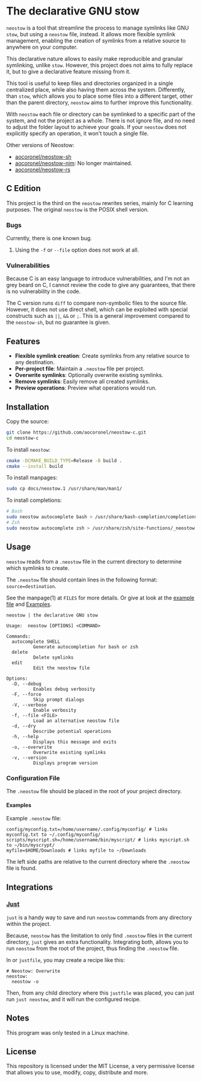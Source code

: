 # The declarative GNU stow

`neostow` is a tool that streamline the process to manage symlinks like GNU `stow`, but using a `neostow` file, instead. It allows more flexible symlink management, enabling the creation of symlinks from a relative source to anywhere on your computer.

This declarative nature allows to easily make reproducible and granular symlinking, unlike `stow`. However, this project does not aims to fully replace it, but to give a declarative feature missing from it.

This tool is useful to keep files and directories organized in a single centralized place, while also having them across the system. Differently, than `stow`, which allows you to place some files into a different target, other than the parent directory, `neostow` aims to further improve this functionality.

With `neostow` each file or directory can be symlinked to a specific part of the system, and not the project as a whole. There is not ignore file, and no need to adjust the folder layout to achieve your goals. If your `neostow` does not explicitly specify an operation, it won't touch a single file.

Other versions of Neostow:

- [aocoronel/neostow-sh](https://github.com/aocoronel/neostow-sh)
- [aocoronel/neostow-nim](https://github.com/aocoronel/neostow-nim): No longer maintained.
- [aocoronel/neostow-rs](https://github.com/aocoronel/neostow-rs)

## C Edition

This project is the third on the `neostow` rewrites series, mainly for C learning purposes. The original `neostow` is the POSIX shell version.

### Bugs

Currently, there is one known bug.

1. Using the `-f` or `--file` option does not work at all.

### Vulnerabilities

Because C is an easy language to introduce vulnerabilities, and I'm not an grey beard on C, I cannot review the code to give any guarantees, that there is no vulnerability in the code.

The C version runs `diff` to compare non-symbolic files to the source file. However, it does not use direct shell, which can be exploited with special constructs such as `||`, `&&` or `;`. This is a general improvement compared to the `neostow-sh`, but no guarantee is given.

## Features

- **Flexible symlink creation**: Create symlinks from any relative source to any destination.
- **Per-project file**: Maintain a `.neostow` file per project.
- **Overwrite symlinks**: Optionally overwrite existing symlinks.
- **Remove symlinks**: Easily remove all created symlinks.
- **Preview operations**: Preview what operations would run.

## Installation

Copy the source:

```bash
git clone https://github.com/aocoronel/neostow-c.git
cd neostow-c
```

To install `neostow`:

```bash
cmake -DCMAKE_BUILD_TYPE=Release -B build .
cmake --install build
```

To install manpages:

```bash
sudo cp docs/neostow.1 /usr/share/man/man1/
```

To install completions:

```bash
# Bash
sudo neostow autocomplete bash > /usr/share/bash-completion/completions/_neostow
# Zsh
sudo neostow autocomplete zsh > /usr/share/zsh/site-functions/_neostow
```

## Usage

`neostow` reads from a `.neostow` file in the current directory to determine which symlinks to create.

The `.neostow` file should contain lines in the following format: `source=destination`.

See the manpage(1) at `FILES` for more details. Or give at look at the [example file](https://github.com/aocoronel/neostow-c/blob/main/test/.neostow) and [Examples](#examples).

```console
neostow | the declarative GNU stow

Usage:  neostow [OPTIONS] <COMMAND>

Commands:
  autocomplete SHELL
          Generate autocompletion for bash or zsh
  delete
          Delete symlinks
  edit
          Edit the neostow file

Options:
  -D, --debug
          Enables debug verbosity
  -F, --force
          Skip prompt dialogs
  -V, --verbose
          Enable verbosity
  -f, --file <FILE>
          Load an alternative neostow file
  -d, --dry
          Describe potential operations
  -h, --help
          Displays this message and exits
  -o, --overwrite
          Overwrite existing symlinks
  -v, --version
          Displays program version
```

### Configuration File

The `.neostow` file should be placed in the root of your project directory.

#### Examples

Example `.neostow` file:

```text
config/myconfig.txt=/home/username/.config/myconfig/ # links myconfig.txt to ~/.config/myconfig/
scripts/myscript.sh=/home/username/bin/myscript/ # links myscript.sh to ~/bin/myscrypt/
myfile=$HOME/Downloads # links myfile to ~/Downloads
```

The left side paths are relative to the current directory where the `.neostow` file is found.

## Integrations

### [Just](https://github.com/casey/just)

`just` is a handy way to save and run `neostow` commands from any directory within the project.

Because, `neostow` has the limitation to only find `.neostow` files in the current directory, `just` gives an extra functionality. Integrating both, allows you to run `neostow` from the root of the project, thus finding the `.neostow` file.

In or `justfile`, you may create a recipe like this:

```just
# Neostow: Overwrite
neostow:
  neostow -o
```

Then, from any child directory where this `justfile` was placed, you can just run `just neostow`, and it will run the configured recipe.

## Notes

This program was only tested in a Linux machine.

## License

This repository is licensed under the MIT License, a very permissive license that allows you to use, modify, copy, distribute and more.
